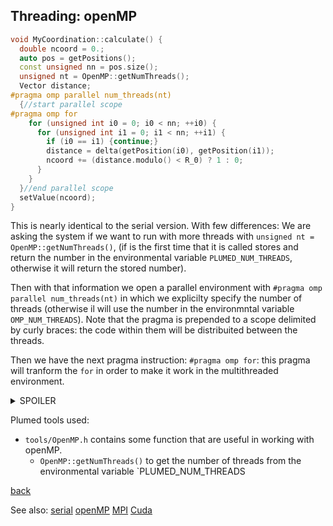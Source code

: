 ## Threading: openMP
```c++
void MyCoordination::calculate() {
  double ncoord = 0.;
  auto pos = getPositions();
  const unsigned nn = pos.size();
  unsigned nt = OpenMP::getNumThreads();
  Vector distance;
#pragma omp parallel num_threads(nt)
  {//start parallel scope
#pragma omp for 
    for (unsigned int i0 = 0; i0 < nn; ++i0) {
      for (unsigned int i1 = 0; i1 < nn; ++i1) {
        if (i0 == i1) {continue;}
        distance = delta(getPosition(i0), getPosition(i1));
        ncoord += (distance.modulo() < R_0) ? 1 : 0;
      }
    }
  }//end parallel scope
  setValue(ncoord);
}
```

This is nearly identical to the serial version. With few differences:
We are asking the system if we want to run with more threads with `unsigned nt = OpenMP::getNumThreads()`, (if is the first time that it is called stores and return the number in the environmental variable `PLUMED_NUM_THREADS`, otherwise it will return the stored number).

Then with that information we open a parallel environment with `#pragma omp parallel num_threads(nt)` in which we explicilty specify the number of threads (otherwise il will use the number in the environmntal variable `OMP_NUM_THREADS`).
Note that the pragma is prepended to a scope delimited by curly braces: the code within them will be distribuited between the threads.

Then we have the next pragma instruction: `#pragma omp for`: this pragma will tranform the `for` in order to make it work in the multithreaded environment.

<details>
  <summary>SPOILER</summary>

 There is at least a race condition here: can you spot it?

<details>
    <summary>ANSWER</summary>

`ncoord` is the race condition: each time two threads or more threads execute the `+=` simultaneusly they will increment the `ncoord` from the same value, meaning the the number saved in memory has been incremented only once instead of twice or more.

The solution is to append `reduction(+:)` to for pragma: `#pragma for reduction(+:)`
  </details>
</details>

Plumed tools used:
- `tools/OpenMP.h` contains some function that are useful in working with openMP.
  - `OpenMP::getNumThreads()` to get the number of threads from the environmental variable `PLUMED_NUM_THREADS

[back](Readme.md)

See also:
[serial](Readme_Serial.md) [openMP](Readme_OMP.md) [MPI](Readme_MPI.md) [Cuda](Readme_CUDA.md)
